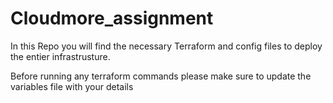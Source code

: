 # Cloudmore_assignment

In this Repo you will find the necessary Terraform and config files to deploy the entier infrastrusture.

Before running any terraform commands please make sure to update the variables file with your details